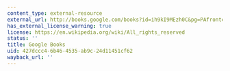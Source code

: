 ```yaml
---
content_type: external-resource
external_url: http://books.google.com/books?id=ih9kI9MEzh0C&pg=PAfrontcover
has_external_license_warning: true
license: https://en.wikipedia.org/wiki/All_rights_reserved
status: ''
title: Google Books
uid: 427dccc4-6b46-4535-ab9c-24d11451cf62
wayback_url: ''
---
```

